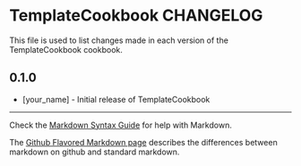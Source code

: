 TemplateCookbook CHANGELOG
==========================

This file is used to list changes made in each version of the TemplateCookbook cookbook.

0.1.0
-----
- [your_name] - Initial release of TemplateCookbook

- - -
Check the [Markdown Syntax Guide](http://daringfireball.net/projects/markdown/syntax) for help with Markdown.

The [Github Flavored Markdown page](http://github.github.com/github-flavored-markdown/) describes the differences between markdown on github and standard markdown.
